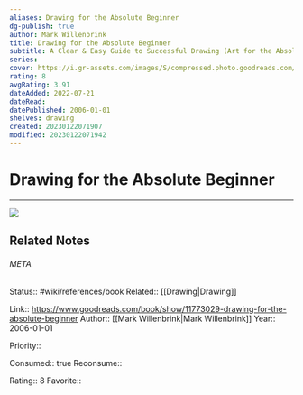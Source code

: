 ```yaml
---
aliases: Drawing for the Absolute Beginner
dg-publish: true
author: Mark Willenbrink
title: Drawing for the Absolute Beginner
subtitle: A Clear & Easy Guide to Successful Drawing (Art for the Absolute Beginner)
series: 
cover: https://i.gr-assets.com/images/S/compressed.photo.goodreads.com/books/1394280418l/11773029.jpg
rating: 8
avgRating: 3.91
dateAdded: 2022-07-21
dateRead: 
datePublished: 2006-01-01
shelves: drawing
created: 20230122071907
modified: 20230122071942
---
```

# Drawing for the Absolute Beginner
---
![](https://i.gr-assets.com/images/S/compressed.photo.goodreads.com/books/1394280418l/11773029.jpg)

## Related Notes




###### META
Status:: #wiki/references/book
Related:: [[Drawing\|Drawing]]

Link:: https://www.goodreads.com/book/show/11773029-drawing-for-the-absolute-beginner
Author:: [[Mark Willenbrink\|Mark Willenbrink]]
Year:: 2006-01-01

Priority:: 

Consumed:: true
Reconsume:: 

Rating:: 8
Favorite:: 
